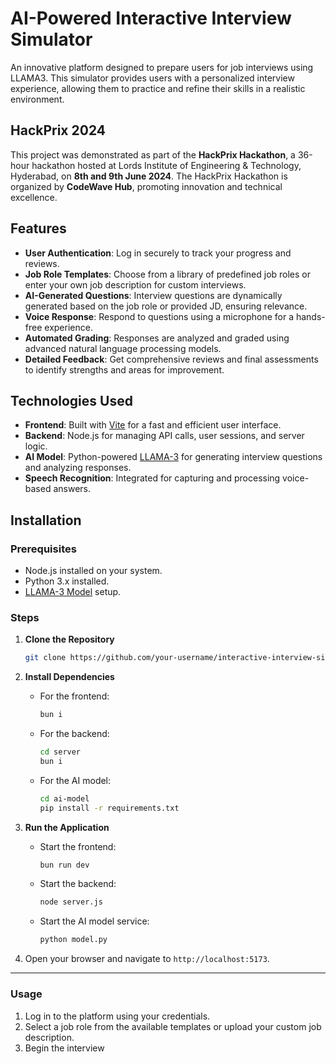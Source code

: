 # AI-Powered Interactive Interview Simulator

An innovative platform designed to prepare users for job interviews using LLAMA3. This simulator provides users with a personalized interview experience, allowing them to practice and refine their skills in a realistic environment.



## HackPrix 2024

This project was demonstrated as part of the **HackPrix Hackathon**, a 36-hour hackathon hosted at Lords Institute of Engineering & Technology, Hyderabad, on **8th and 9th June 2024**. The HackPrix Hackathon is organized by **CodeWave Hub**, promoting innovation and technical excellence.











## Features

- **User Authentication**: Log in securely to track your progress and reviews.
- **Job Role Templates**: Choose from a library of predefined job roles or enter your own job description for custom interviews.
- **AI-Generated Questions**: Interview questions are dynamically generated based on the job role or provided JD, ensuring relevance.
- **Voice Response**: Respond to questions using a microphone for a hands-free experience.
- **Automated Grading**: Responses are analyzed and graded using advanced natural language processing models.
- **Detailed Feedback**: Get comprehensive reviews and final assessments to identify strengths and areas for improvement.

## Technologies Used

- **Frontend**: Built with [Vite](https://vitejs.dev/) for a fast and efficient user interface.
- **Backend**: Node.js for managing API calls, user sessions, and server logic.
- **AI Model**: Python-powered [LLAMA-3](https://github.com/facebookresearch/llama) for generating interview questions and analyzing responses.
- **Speech Recognition**: Integrated for capturing and processing voice-based answers.

## Installation

### Prerequisites
- Node.js installed on your system.
- Python 3.x installed.
- [LLAMA-3 Model](https://github.com/facebookresearch/llama) setup.

### Steps

1. **Clone the Repository**
   ```bash
   git clone https://github.com/your-username/interactive-interview-simulator.git
    ```

2. **Install Dependencies**
   - For the frontend:
     ```bash
     bun i
     ```
   - For the backend:
     ```bash
     cd server
     bun i
     ```
   - For the AI model:
     ```bash
     cd ai-model
     pip install -r requirements.txt
     ```

3. **Run the Application**
   - Start the frontend:
     ```bash
     bun run dev
     ```
   - Start the backend:
     ```bash
     node server.js
     ```
   - Start the AI model service:
     ```bash
     python model.py
     ```

4. Open your browser and navigate to `http://localhost:5173`.

---

### Usage

1. Log in to the platform using your credentials.
2. Select a job role from the available templates or upload your custom job description.
3. Begin the interview
